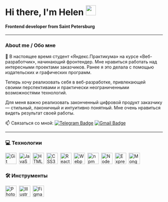 #  Hi there, I'm Helen <img src="https://github.com/blackcater/blackcater/raw/main/images/Hi.gif" height="32"/> 
<h4 >Frontend developer from Saint Petersburg</h3>

---

### About me / Обо мне
🌱 В настоящее время студент «Яндекс.Практикума» на курсе «Веб-разработчик», начинающий фронтендер.
 Мне нравиться работать над интересными проектами заказчиков. Ранее я это делала с помощью издательских и графических программ.

 Теперь хочу реализовать себя в веб-разработке, привлекающей своими перспективами и практически неограниченными возможностями технологий. 

 Для меня важно реализовать законченный цифровой продукт заказчику — стильный, лаконичный и интуитивно понятный. Мне очень нравиться видеть результат своей работы.


 📫 Связаться со мной: [![Telegram Badge](https://img.shields.io/badge/-HelenKA-blue?style=flat&logo=Telegram&logoColor=white)](https://t.me/HelenKai) [![Gmail Badge](https://img.shields.io/badge/-Gmail-red?style=flat&logo=Gmail&logoColor=white)](mailto:helenkainarova@gmail.com)

---

### 💻  Технологии 

<div>
<img src="https://raw.githubusercontent.com/danielcranney/readme-generator/main/public/icons/skills/git-colored.svg" width="36" height="36" alt="Git" />&nbsp;
<img src="https://raw.githubusercontent.com/danielcranney/readme-generator/main/public/icons/skills/javascript-colored.svg" width="36" height="36" alt="JavaScript" />&nbsp;
<img src="https://raw.githubusercontent.com/danielcranney/readme-generator/main/public/icons/skills/html5-colored.svg" width="36" height="36" alt="HTML5" />&nbsp;
<img src="https://raw.githubusercontent.com/danielcranney/readme-generator/main/public/icons/skills/css3-colored.svg" width="36" height="36" alt="CSS3" />&nbsp;
<img src="https://raw.githubusercontent.com/danielcranney/readme-generator/main/public/icons/skills/react-colored.svg" width="36" height="36" alt="React" />&nbsp;
<img src="https://raw.githubusercontent.com/danielcranney/readme-generator/main/public/icons/skills/webpack-colored.svg" width="36" height="36" alt="Webpack" />&nbsp;
<img src="https://cdn.jsdelivr.net/gh/devicons/devicon/icons/npm/npm-original-wordmark.svg" title="npm" width="36" height="36"/>&nbsp;
<img src="https://raw.githubusercontent.com/danielcranney/readme-generator/main/public/icons/skills/nodejs-colored.svg" width="36" height="36" alt="NodeJS" />&nbsp;
<img src="https://raw.githubusercontent.com/danielcranney/readme-generator/main/public/icons/skills/express-colored.svg" width="36" height="36" alt="Express" />&nbsp;
<img src="https://raw.githubusercontent.com/danielcranney/readme-generator/main/public/icons/skills/mongodb-colored.svg" width="36" height="36" alt="MongoDB" />&nbsp;
</div>


### 🛠 Инструменты

<div>
<img src="https://raw.githubusercontent.com/danielcranney/readme-generator/main/public/icons/skills/photoshop-colored.svg" width="36" height="36" alt="Photoshop" />&nbsp;
<img src="https://raw.githubusercontent.com/danielcranney/readme-generator/main/public/icons/skills/illustrator-colored.svg" width="36" height="36" alt="Illustrator" />&nbsp;
<img src="https://raw.githubusercontent.com/danielcranney/readme-generator/main/public/icons/skills/figma-colored.svg" width="36" height="36" alt="Figma" />&nbsp;
</div>
